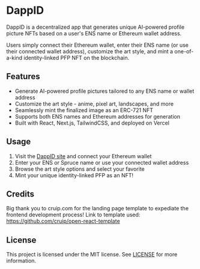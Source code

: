 # DappID

DappID is a decentralized app that generates unique AI-powered profile picture NFTs based on a user's ENS name or Ethereum wallet address.

Users simply connect their Ethereum wallet, enter their ENS name (or use their connected wallet address), customize the art style, and mint a one-of-a-kind identity-linked PFP NFT on the blockchain.

## Features

- Generate AI-powered profile pictures tailored to any ENS name or wallet address
- Customize the art style - anime, pixel art, landscapes, and more
- Seamlessly mint the finalized image as an ERC-721 NFT
- Supports both ENS names and Ethereum addresses for generation
- Built with React, Next.js, TailwindCSS, and deployed on Vercel

## Usage

1. Visit the [DappID site](https://dappid.xyz) and connect your Ethereum wallet
2. Enter your ENS or Spruce name or use your connected wallet address
3. Browse the art style options and select your favorite
4. Mint your unique identity-linked PFP as an NFT!

## Credits

Big thank you to cruip.com for the landing page template to expediate the frontend development process!
Link to template used: https://github.com/cruip/open-react-template



## License

This project is licensed under the MIT license. See [LICENSE](LICENSE) for more information.
